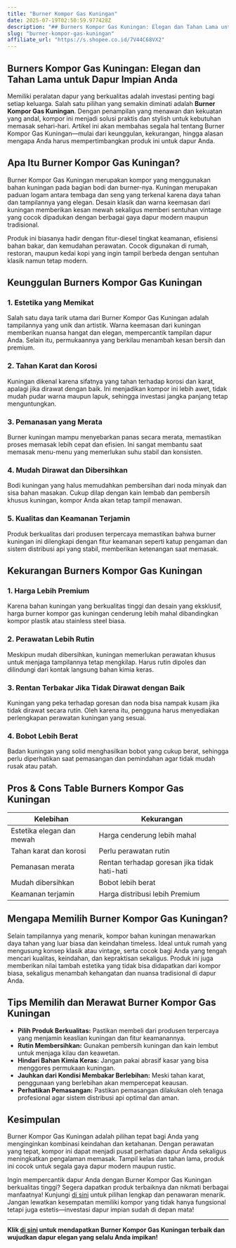 ```yaml
---
title: "Burner Kompor Gas Kuningan"
date: 2025-07-19T02:50:59.977428Z
description: "## Burners Kompor Gas Kuningan: Elegan dan Tahan Lama untuk Dapur Impian Anda..."
slug: "burner-kompor-gas-kuningan"
affiliate_url: "https://s.shopee.co.id/7V44C68VX2"
---
```

## Burners Kompor Gas Kuningan: Elegan dan Tahan Lama untuk Dapur Impian Anda

Memiliki peralatan dapur yang berkualitas adalah investasi penting bagi setiap keluarga. Salah satu pilihan yang semakin diminati adalah **Burner Kompor Gas Kuningan**. Dengan penampilan yang menawan dan kekuatan yang andal, kompor ini menjadi solusi praktis dan stylish untuk kebutuhan memasak sehari-hari. Artikel ini akan membahas segala hal tentang Burner Kompor Gas Kuningan—mulai dari keunggulan, kekurangan, hingga alasan mengapa Anda harus mempertimbangkan produk ini untuk dapur Anda.

## Apa Itu Burner Kompor Gas Kuningan?

Burner Kompor Gas Kuningan merupakan kompor yang menggunakan bahan kuningan pada bagian bodi dan burner-nya. Kuningan merupakan paduan logam antara tembaga dan seng yang terkenal karena daya tahan dan tampilannya yang elegan. Desain klasik dan warna keemasan dari kuningan memberikan kesan mewah sekaligus memberi sentuhan vintage yang cocok dipadukan dengan berbagai gaya dapur modern maupun tradisional.

Produk ini biasanya hadir dengan fitur-diesel tingkat keamanan, efisiensi bahan bakar, dan kemudahan perawatan. Cocok digunakan di rumah, restoran, maupun kedai kopi yang ingin tampil berbeda dengan sentuhan klasik namun tetap modern.

## Keunggulan Burners Kompor Gas Kuningan

### 1. Estetika yang Memikat

Salah satu daya tarik utama dari Burner Kompor Gas Kuningan adalah tampilannya yang unik dan artistik. Warna keemasan dari kuningan memberikan nuansa hangat dan elegan, mempercantik tampilan dapur Anda. Selain itu, permukaannya yang berkilau menambah kesan bersih dan premium.

### 2. Tahan Karat dan Korosi

Kuningan dikenal karena sifatnya yang tahan terhadap korosi dan karat, apalagi jika dirawat dengan baik. Ini menjadikan kompor ini lebih awet, tidak mudah pudar warna maupun lapuk, sehingga investasi jangka panjang tetap menguntungkan.

### 3. Pemanasan yang Merata

Burner kuningan mampu menyebarkan panas secara merata, memastikan proses memasak lebih cepat dan efisien. Ini sangat membantu saat memasak menu-menu yang memerlukan suhu stabil dan konsisten.

### 4. Mudah Dirawat dan Dibersihkan

Bodi kuningan yang halus memudahkan pembersihan dari noda minyak dan sisa bahan masakan. Cukup dilap dengan kain lembab dan pembersih khusus kuningan, kompor Anda akan tetap tampil menawan.

### 5. Kualitas dan Keamanan Terjamin

Produk berkualitas dari produsen terpercaya memastikan bahwa burner kuningan ini dilengkapi dengan fitur keamanan seperti katup pengaman dan sistem distribusi api yang stabil, memberikan ketenangan saat memasak.

## Kekurangan Burners Kompor Gas Kuningan

### 1. Harga Lebih Premium

Karena bahan kuningan yang berkualitas tinggi dan desain yang eksklusif, harga burner kompor gas kuningan cenderung lebih mahal dibandingkan kompor plastik atau stainless steel biasa.

### 2. Perawatan Lebih Rutin

Meskipun mudah dibersihkan, kuningan memerlukan perawatan khusus untuk menjaga tampilannya tetap mengkilap. Harus rutin dipoles dan dilindungi dari kontak langsung bahan kimia keras.

### 3. Rentan Terbakar Jika Tidak Dirawat dengan Baik

Kuningan yang peka terhadap goresan dan noda bisa nampak kusam jika tidak dirawat secara rutin. Oleh karena itu, pengguna harus menyediakan perlengkapan perawatan kuningan yang sesuai.

### 4. Bobot Lebih Berat

Badan kuningan yang solid menghasilkan bobot yang cukup berat, sehingga perlu diperhatikan saat pemasangan dan pemindahan agar tidak mudah rusak atau patah.

## Pros & Cons Table Burners Kompor Gas Kuningan

| Kelebihan                     | Kekurangan                          |
|------------------------------|-------------------------------------|
| Estetika elegan dan mewah   | Harga cenderung lebih mahal       |
| Tahan karat dan korosi     | Perlu perawatan rutin            |
| Pemanasan merata            | Rentan terhadap goresan jika tidak hati-hati |
| Mudah dibersihkan          | Bobot lebih berat                |
| Keamanan terjamin          | Harga distribusi lebih Premium  |

## Mengapa Memilih Burner Kompor Gas Kuningan?

Selain tampilannya yang menarik, kompor bahan kuningan menawarkan daya tahan yang luar biasa dan keindahan timeless. Ideal untuk rumah yang mengusung konsep klasik atau vintage, serta cocok bagi Anda yang tengah mencari kualitas, keindahan, dan kepraktisan sekaligus. Produk ini juga memberikan nilai tambah estetika yang tidak bisa didapatkan dari kompor biasa, sekaligus menambah kehangatan dan nuansa tradisional di dapur Anda.

## Tips Memilih dan Merawat Burner Kompor Gas Kuningan

- **Pilih Produk Berkualitas:** Pastikan membeli dari produsen terpercaya yang menjamin keaslian kuningan dan fitur keamanannya.
- **Rutin Membersihkan:** Gunakan pembersih kuningan dan kain lembut untuk menjaga kilau dan keawetan.
- **Hindari Bahan Kimia Keras:** Jangan pakai abrasif kasar yang bisa menggores permukaan kuningan.
- **Jauhkan dari Kondisi Membakar Berlebihan:** Meski tahan karat, penggunaan yang berlebihan akan mempercepat keausan.
- **Perhatikan Pemasangan:** Pastikan pemasangan dilakukan oleh tenaga profesional agar sistem distribusi api optimal dan aman.

## Kesimpulan

Burner Kompor Gas Kuningan adalah pilihan tepat bagi Anda yang menginginkan kombinasi keindahan dan ketahanan. Dengan perawatan yang tepat, kompor ini dapat menjadi pusat perhatian dapur Anda sekaligus meningkatkan pengalaman memasak. Tampil kelas dan tahan lama, produk ini cocok untuk segala gaya dapur modern maupun rustic.

Ingin mempercantik dapur Anda dengan Burner Kompor Gas Kuningan berkualitas tinggi? Segera dapatkan produk terbaiknya dan nikmati berbagai manfaatnya! Kunjungi [di sini](https://s.shopee.co.id/7V44C68VX2) untuk pilihan lengkap dan penawaran menarik. Jangan lewatkan kesempatan memiliki kompor yang tidak hanya fungsional tetapi juga estetis—investasi dapur impian sudah di depan mata!

---

**Klik [di sini](https://s.shopee.co.id/7V44C68VX2) untuk mendapatkan Burner Kompor Gas Kuningan terbaik dan wujudkan dapur elegan yang selalu Anda impikan!**